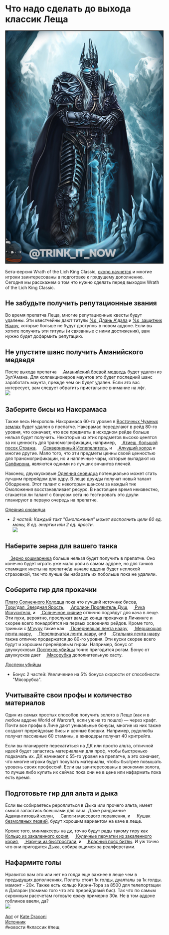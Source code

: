 # Что надо сделать до выхода классик Леща

<html>
<center>
<img src=https://raw.githubusercontent.com/MagicalCow/TrinkIT-News/main/Sources/Assets/WH326926/WH326926-1.jpg float=center border=2>
</center>  
</html>

Бета-версия Wrath of the Lich King Classic, <a href="https://t.me/trink_it_now/6106">скоро начнется</a> и многие игроки заинтересованы в подготовке к грядущему дополнению. Сегодня мы расскажем о том что нужно сделать перед выходом Wrath of the Lich King Classic.

## Не забудьте получить репутационные звания
Во время препатча Леща, многие репутационные квесты будут удалены. Эти квестчейны дают титулы [%s, Длань А'дала](https://ru.wowhead.com/title=64/длань-адала) и [%s, защитник Наару](https://ru.wowhead.com/title=53/защитник-наару), которые больше не будут доступны в новом аддоне. Если вы хотите получить эти титулы (и связанные с ними достижения), вам нужно будет дофармить репутацию.

## Не упустите шанс получить Аманийского медведя
После выхода препатча <a href="https://ru.tbc.wowhead.com/item=33809/аманийский-боевой-медведь"><img src="https://wow.zamimg.com/images/wow/icons/large/ability_druid_challangingroar.jpg" align="bottom" width="13" height="13"/> Аманийский боевой медведь</a> будет удален из Зул'Амана. Для коллекционеров маунтов это будет последний шанс заработать маунта, прежде чем он будет удален. Если это вас интересует, вам следует обратить пристальное внимание на лфг.  
![](https://wow.zamimg.com/uploads/blog/images/27781.jpg?maxHeight=675&maxWidth=1200)

## Заберите бисы из Наксрамаса
Также весь Некрополь Наксрамаса 60-го уровня в <a href="https://ru.tbc.wowhead.com/zone=139/восточные-чумные-земли">Восточных Чумных землях</a> будет удален в препатче. Наксрамас переделают в рейд 80-го уровня, что означает, что все предметы в исходном рейде больше нельзя будет получить. Некоторые из этих предметов высоко ценятся за их ценность для трансмогрификации, например, <a href="https://ru.tbc.wowhead.com/item=22589/атиеш-большой-посох-стража"><img src="https://wow.zamimg.com/images/wow/icons/large/inv_staff_medivh.jpg" align="bottom" width="13" height="13"/> Атиеш, большой посох Стража</a>, <a href="https://ru.tbc.wowhead.com/item=22691/оскверненный-испепелитель"><img src="https://wow.zamimg.com/images/wow/icons/large/inv_sword_2h_ashbringercorrupt.jpg" align="bottom" width="13" height="13"/> Оскверненный Испепелитель</a>, и <a href="https://ru.tbc.wowhead.com/item=23577/алчущий-холод"><img src="https://wow.zamimg.com/images/wow/icons/large/inv_sword_62.jpg" align="bottom" width="13" height="13"/> Алчущий холод</a> и многие другие. Мало того, что эти предметы ценны своей ценностью для трансмогрификации, но и наплечные чары, которые выпадают из <a href="https://ru.tbc.wowhead.com/npc=15989/сапфирон">Сапфирона</a>, являются одними из лучших энчантов плечей.

Наконец, двухкусковые <a href="https://ru.tbc.wowhead.com/item-set=521/одеяния-сновидца">Одеяния сновидца</a> потенциально может стать лучшим пререйдом для рдру. В леще друиды получат новый талант Ободрение. Этот талант с некоторым шансом за каждый тик Омоложения восстанавливает ресурс. В настоящее время неизвестно, стакается ли талант с бонусом сета но тестировать это друли планируют в первую очередь на препатче.

<a href="https://ru.tbc.wowhead.com/item-set=521/одеяния-сновидца">Одеяния сновидца</a>  
- *2 частей: Каждый такт "Омоложения" может восполнить цели 60 ед. маны, 8 ед. энергии или 2 ед. ярости.*  
![](https://wow.zamimg.com/uploads/blog/images/27774.png)

## Наберите зерна для вашего танка
<a href="https://ru.tbc.wowhead.com/item=22797/зерно-кошмарника"><img src="https://wow.zamimg.com/images/wow/icons/large/inv_misc_herb_nightmareseed.jpg" align="bottom" width="13" height="13"/> Зерно кошмарника</a> больше нельзя будет получить в препатче. Оно конечно будет играть уже мало роли в самом аддоне, но для танков спамящих инсты на препатче\в начале аддона будет неплохой страховкой, так что лучше бы набарать их побольше пока не удалили.

## Соберите гир для прокачки
<a href="https://ru.tbc.wowhead.com/zone=4075/плато-солнечного-колодца">Плато Солнечного Колодца</a> пока что лучший источник бисов, <a href="https://ru.tbc.wowhead.com/item=34334/торидал-звездная-ярость"><img src="https://wow.zamimg.com/images/wow/icons/large/inv_weapon_bow_39.jpg" align="bottom" width="13" height="13"/> Тори'дал, Звездная Ярость</a>, <a href="https://ru.tbc.wowhead.com/item=34247/аполион-проявитель-душ"><img src="https://wow.zamimg.com/images/wow/icons/large/inv_sword_116.jpg" align="bottom" width="13" height="13"/> Аполион Проявитель Душ</a>, <a href="https://ru.tbc.wowhead.com/item=34331/рука-искусителя"><img src="https://wow.zamimg.com/images/wow/icons/large/inv_weapon_hand_15.jpg" align="bottom" width="13" height="13"/> Рука Искусителя</a>, и <a href="https://ru.tbc.wowhead.com/item=34336/солнечное-сияние"><img src="https://wow.zamimg.com/images/wow/icons/large/inv_weapon_shortblade_73.jpg" align="bottom" width="13" height="13"/> Солнечное сияние</a> отлично подойдут для кача в леще. Эти пухи, вероятно, прослужат вам до конца прокачки в Личкинге и скорее всего понадобятся на первых освоениях рейдов. Кроме того, триньки с  [М'ууру](https://ru.tbc.wowhead.com/npc=25741/мууру) такие как <a href="https://ru.tbc.wowhead.com/item=34427/почерневшая-лента-наару"><img src="https://wow.zamimg.com/images/wow/icons/large/inv_jewelry_talisman_16.jpg" align="bottom" width="13" height="13"/> Почерневшая лента наару</a>, <a href="https://ru.tbc.wowhead.com/item=34430/мерцающая-лента-наару"><img src="https://wow.zamimg.com/images/wow/icons/large/inv_jewelry_talisman_17.jpg" align="bottom" width="13" height="13"/> Мерцающая лента наару</a>, <a href="https://ru.tbc.wowhead.com/item=34429/переливчатая-лента-наару"><img src="https://wow.zamimg.com/images/wow/icons/large/inv_jewelry_talisman_15.jpg" align="bottom" width="13" height="13"/> Переливчатая лента наару</a>, and <a href="https://ru.tbc.wowhead.com/item=34428/стальная-лента-наару"><img src="https://wow.zamimg.com/images/wow/icons/large/inv_jewelry_talisman_18.jpg" align="bottom" width="13" height="13"/> Стальная лента наару</a> также отлично продержатся до 80-го уровня.
Эти куски скорее всего будут и хорошим пререйдовым гиром. Например, бонус от двухкусковых <a href="https://ru.tbc.wowhead.com/item-set=668/доспехи-убийцы">Доспехов убийцы</a> точно пригодится рогам. Бонус от двухкусков дает <a href="https://ru.tbc.wowhead.com/spell=6774/мясорубка"><img src="https://wow.zamimg.com/images/wow/icons/large/ability_rogue_slicedice.jpg" align="bottom" width="13" height="13"/> Мясорубка</a> дополнительную хасту.

<a href="https://ru.tbc.wowhead.com/item-set=668/доспехи-убийцы">Доспехи убийцы</a>  
- Бонус 2 частей: Увеличение на 5% бонуса скорости от способности "Мясорубка".

## Учитывайте свои профы и количество материалов
Один из самых простых способов получить золото в Леще (как и в любом аддоне World of Warcraft, если уж на то пошло) — через крафт. Почти все профы в Личе дают уникальные бонусы, многие из них также создают пререйдовые бисы и ценные боешки. Например, рудолюбы получат пассивные 60 стамины, а живодеры получат 40 критрейта.

Если вы планируете перекатиться на ДК или просто альта, отличной идеей будет запастись материалами для проф, чтобы быстренько подкачать их. ДК начинают с 55-го уровня на препатче, а это означает, что многие игроки будут покупать материалы, чтобы быстрее повышать уровень своих профессий. Если вы заинтересованы в экономии золота, то лучше либо купить их сейчас пока они не в цене или нафармить пока есть время.

## Подготовьте гир для альта и дыка
Если вы собираетесь рероллиться в Дыка или прочего альта, имеет смысл запастись боешками для кача. Даже рандомные <a href="https://ru.tbc.wowhead.com/item=23503/адамантитовый-колун"><img src="https://wow.zamimg.com/images/wow/icons/large/inv_axe_09.jpg" align="bottom" width="13" height="13"/> Адамантитовый колун</a>, <a href="https://ru.tbc.wowhead.com/item=31125/сапоги-массового-поражения"><img src="https://wow.zamimg.com/images/wow/icons/large/inv_boots_plate_06.jpg" align="bottom" width="13" height="13"/> Сапоги массового поражения</a>, и <a href="https://ru.tbc.wowhead.com/item=31131/кушак-безмолвных-лезвий"><img src="https://wow.zamimg.com/images/wow/icons/large/inv_belt_24.jpg" align="bottom" width="13" height="13"/> Кушак безмолвных лезвий</a>, будут хорошим вариантом на каче в леще.

Кроме того, минмаксеры на дк, точно будут рады такому гиру как <a href="https://ru.tbc.wowhead.com/item=34361/кольцо-из-закаленного-кория"><img src="https://wow.zamimg.com/images/wow/icons/large/inv_jewelry_ring_55.jpg" align="bottom" width="13" height="13"/> Кольцо из закаленного кория</a>, <a href="https://ru.tbc.wowhead.com/item=34378/кулачные-перчатки-из-закаленного-кория"><img src="https://wow.zamimg.com/images/wow/icons/large/inv_gauntlets_62.jpg" align="bottom" width="13" height="13"/> Кулачные перчатки из закаленного кория</a>, <a href="https://ru.tbc.wowhead.com/item=32568/наручи-из-быстростали"><img src="https://wow.zamimg.com/images/wow/icons/large/inv_bracer_15.jpg" align="bottom" width="13" height="13"/> Наручи из быстростали</a>, и <a href="https://ru.tbc.wowhead.com/item=30032/красный-пояс-битвы"><img src="https://wow.zamimg.com/images/wow/icons/large/inv_belt_13.jpg" align="bottom" width="13" height="13"/> Красный пояс битвы</a>. И уж точно что они пригодятся Дыка, собирающимся за реалферстами.

## Нафармите голы
Нравится вам это или нет но голда еще важнее в леще чем в предыдущих дополнениях. Полеты стоят 1к голды, дуалталы за 1к голды. мамонт - 20к. Также есть кольцо Кирин-Тора за 8500 для телепортации в Даларан (помимо того что это пререйдовый бис). Так что по самым скромным рассчетам готовьте ~~сраку~~ примерно 30к. Не в том аддоне гоблинов ввели, да?  
![](https://wow.zamimg.com/uploads/blog/images/27777.png)


<a href="https://www.artstation.com/artwork/KaemPB">Арт</a> от <a href="https://www.artstation.com/katedraconi">Kate Draconi</a>  
<a href="https://www.wowhead.com/news/326926">Источник</a>  
#новости #классик #лещ